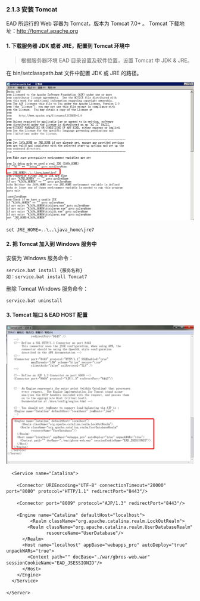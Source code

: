 ### 2.1.3 安装 Tomcat

EAD 所运行的 Web 容器为 Tomcat，版本为 Tomcat 7.0+ 。
Tomcat 下载地址：http://tomcat.apache.org

#### 1. 下载服务器 JDK 或者 JRE，配置到 Tomcat 环境中

> 根据服务器环境 EAD 目录设置及软件位置，设置 Tomcat 中 JDK & JRE。

在 bin/setclasspath.bat 文件中配置 JDK 或 JRE 的路径。

![PNG](..\images\tomcat\1.png)

```
set JRE_HOME=..\..\java_home\jre7
```

#### 2. 把 Tomcat 加入到 Windows 服务中

安装为 Windows 服务命令：

```
service.bat install {服务名称}
如：service.bat install Tomcat7
```

删除 Tomcat Windows 服务命令：

```
service.bat uninstall
```

#### 3. Tomcat 端口 & EAD HOST 配置

![PNG](..\images\tomcat\3.png)

```
  <Service name="Catalina">

    <Connector URIEncoding="UTF-8" connectionTimeout="20000" port="8080" protocol="HTTP/1.1" redirectPort="8443"/>
    
    <Connector port="8009" protocol="AJP/1.3" redirectPort="8443"/>
    
    <Engine name="Catalina" defaultHost="localhost">
    	 <Realm className="org.apache.catalina.realm.LockOutRealm">
        <Realm className="org.apache.catalina.realm.UserDatabaseRealm"
               resourceName="UserDatabase"/>
      </Realm>
      <Host name="localhost" appBase="webapps_pro" autoDeploy="true" unpackWARs="true">
        <Context path="" docBase="./war/gbros-web.war" sessionCookieName="EAD_JSESSIONID"/>  
      </Host> 
    </Engine>
  </Service>
  
</Server>

```

